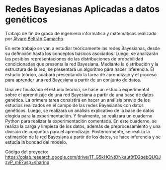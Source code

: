 # Redes Bayesianas Aplicadas a datos genéticos

Trabajo de fin de grado de ingeniería informática y matemáticas realizado por [Álvaro Beltrán Camacho].

En este trabajo se van a estudiar teóricamente las redes Bayesianas, desde su definición hasta los conceptos básicos asociados. Luego, se analizarán las posibles representaciones de las distribuciones de probabilidad condicionadas que presenta la red Bayesiana. Mediante la distribución y la estructura de la red, se presentará un algoritmo para hacer inferencia. El estudio teórico, acabará presentando la tarea de aprendizaje y el proceso para aprender una red Bayesiana a partir de un conjunto de datos.

Una vez finalizado el estudio teórico, se hace un estudio experimental sobre el aprendizaje de una red Bayesiana a partir de una base de datos genética. La primera tarea consistirá en hacer un análisis previo de los estudios realizados en el campo de las redes Bayesianas con datos genéticos. Luego, se realizará un análisis explicativo de la base de datos elegida para la experimentación. Y finalmente, se realizará un cuaderno Python para realizar la experimentación comentada. En este cuaderno, se realiza la carga y limpieza de los datos, además de preprocesamiento y una división de conjuntos para el aprendizaje. Posteriormente, se realiza la estimación de la red Bayesiana a partir de los datos, se hace inferencia y se estudia la bondad del modelo.

Código del proyecto: https://colab.research.google.com/drive/1T_G5kHONtDNkaut8fD2qebQUQJzyP_mE?usp=sharing

[Álvaro Beltrán Camacho]: https://github.com/drumalv
